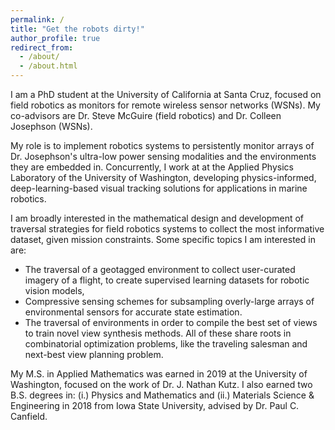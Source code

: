 ```yaml
---
permalink: /
title: "Get the robots dirty!"
author_profile: true
redirect_from:
  - /about/
  - /about.html
---
```


I am a PhD student at the University of California at Santa Cruz, focused on
field robotics as monitors for remote wireless sensor networks (WSNs).
My co-advisors are Dr. Steve McGuire (field robotics) and Dr. Colleen Josephson
(WSNs).

My role is to implement robotics systems to persistently monitor arrays of Dr.
Josephson's ultra-low power sensing modalities and the environments they are
embedded in.
Concurrently, I work at at the Applied Physics Laboratory of the University of
Washington, developing physics-informed, deep-learning-based visual tracking
solutions for applications in marine robotics.

I am broadly interested in the mathematical design and development of traversal
strategies for field robotics systems to collect the most informative dataset,
given mission constraints.
Some specific topics I am interested in are:
+ The traversal of a geotagged environment to collect user-curated imagery of a
flight, to create supervised learning datasets for robotic vision models,
+ Compressive sensing schemes for subsampling overly-large arrays of
environmental sensors for accurate state estimation.
+ The traversal of environments in order to compile the best set of views to
train novel view synthesis methods.
All of these share roots in combinatorial optimization problems, like the
traveling salesman and next-best view planning problem.

My M.S. in Applied Mathematics was earned in 2019 at the University of
Washington, focused on the work of Dr. J. Nathan Kutz.
I also earned two B.S. degrees in: (i.) Physics and Mathematics and (ii.)
Materials Science & Engineering in 2018 from Iowa State University, advised by
Dr. Paul C. Canfield.
